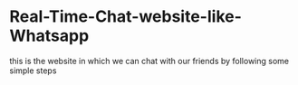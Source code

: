 # Real-Time-Chat-website-like-Whatsapp
this is the website in which we can chat with our friends by following some simple steps
